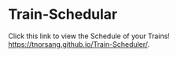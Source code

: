 # Train-Schedular

Click this link to view the Schedule of your Trains! 
https://tnorsang.github.io/Train-Scheduler/.


